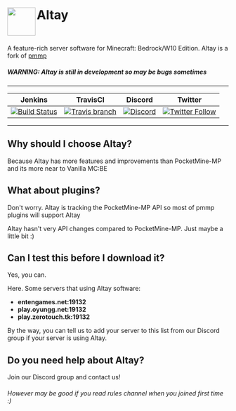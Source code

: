 <h1>Altay<img src="http://fs1.directupload.net/images/180401/urn5z9ic.png" height="64" width="64" align="left"></img></h1>
<br />

A feature-rich server software for Minecraft: Bedrock/W10 Edition. Altay is a fork of [pmmp](https://github.com/pmmp/PocketMine-MP)

##### WARNING: Altay is still in development so may be bugs sometimes 

------------       

| Jenkins | TravisCI | Discord | Twitter |
| :---: | :---: | :---: | :---: |
| [![Build Status](https://altay.minehub.de/job/Altay/badge/icon)](https://altay.minehub.de/job/Altay/) | [![Travis branch](https://img.shields.io/travis/TuranicTeam/Altay/master.svg?style=flat-square)](https://travis-ci.org/TuranicTeam/Altay) | [![Discord](https://img.shields.io/discord/427472879072968714.svg?style=flat-square&label=discord&colorB=7289da)](https://discord.gg/UsuhCFj) | [![Twitter Follow](https://img.shields.io/twitter/follow/TuranicTeam.svg?style=flat-square&logo=twitter&label=Follow)](https://twitter.com/TuranicTeam) |

------------

## Why should I choose Altay?

Because Altay has more features and improvements than PocketMine-MP
and its more near to Vanilla MC:BE

## What about plugins?

Don't worry. Altay is tracking the PocketMine-MP API so most of pmmp plugins will support Altay

Altay hasn't very API changes compared to PocketMine-MP. Just maybe a little bit :)

## Can I test this before I download it?

Yes, you can.

Here. Some servers that using Altay software:

- **entengames.net:19132**
- **play.oyungg.net:19132**
- **play.zerotouch.tk:19132**

By the way, you can tell us to add your server to this list from our Discord group if your server is using Altay.

## Do you need help about Altay?

Join our Discord group and contact us!


###### However may be good if you read rules channel when you joined first time :)
